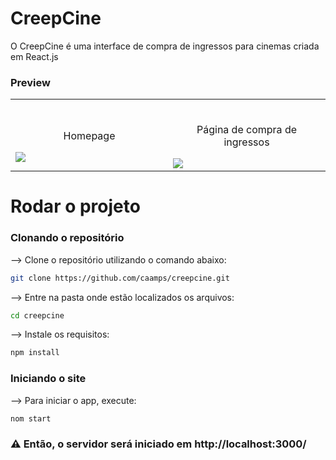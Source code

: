 # CreepCine
O CreepCine é uma interface de compra de ingressos para cinemas criada em React.js 
### Preview
<table width="100%"> 
<tr>
<td width="50%">      
&nbsp; 
<br>
<p align="center">
  Homepage
</p>
<img src="https://user-images.githubusercontent.com/121815039/226644827-5416c261-e36f-4020-aeb8-37277976f03d.png">
</td> 
<td width="50%">
<br>
<p align="center">
  Página de compra de ingressos
</p>
<img src="https://user-images.githubusercontent.com/121815039/226645325-7a77f8a7-c26d-4539-8cff-17aaeba18ef6.png">  
</td>
</table>



# Rodar o projeto
### Clonando o repositório

--> Clone o repositório utilizando o comando abaixo:

```bash
git clone https://github.com/caamps/creepcine.git
```


--> Entre na pasta onde estão localizados os arquivos:

```bash
cd creepcine
```

--> Instale os requisitos:

```bash
npm install
```

### Iniciando o site
--> Para iniciar o app, execute:

```bash
nom start
```


### ⚠ Então, o servidor será iniciado em http://localhost:3000/





